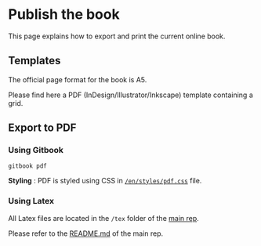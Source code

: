 # Publish the book

This page explains how to export and print the current online book.

## Templates

The official page format for the book is A5.

Please find here a PDF (InDesign/Illustrator/Inkscape) template containing a grid.


## Export to PDF

### Using Gitbook

    gitbook pdf

**Styling** : PDF is styled using CSS in [`/en/styles/pdf.css`](/en/styles/pdf.css) file.

### Using Latex

All Latex files are located in the `/tex` folder of the [main rep](https://github.com/clemsos/zinemakers).

Please refer to the [README.md](https://github.com/clemsos/zinemakers/blob/master/README.md) of the main rep.
